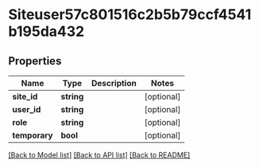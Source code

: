 # Siteuser57c801516c2b5b79ccf4541b195da432

## Properties
Name | Type | Description | Notes
------------ | ------------- | ------------- | -------------
**site_id** | **string** |  | [optional] 
**user_id** | **string** |  | [optional] 
**role** | **string** |  | [optional] 
**temporary** | **bool** |  | [optional] 

[[Back to Model list]](../../README.md#documentation-for-models) [[Back to API list]](../../README.md#documentation-for-api-endpoints) [[Back to README]](../../README.md)

